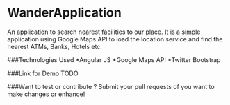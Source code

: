 # WanderApplication
An application to search nearest facilities to our place.
It is a simple application using Google Maps API to load the location service and find the nearest ATMs, Banks, Hotels etc.

###Technologies Used
*Angular JS
*Google Maps API
*Twitter Bootstrap

###Link for Demo 
TODO 

###Want to test or contribute ?
Submit your pull requests of you want to make changes or enhance!

